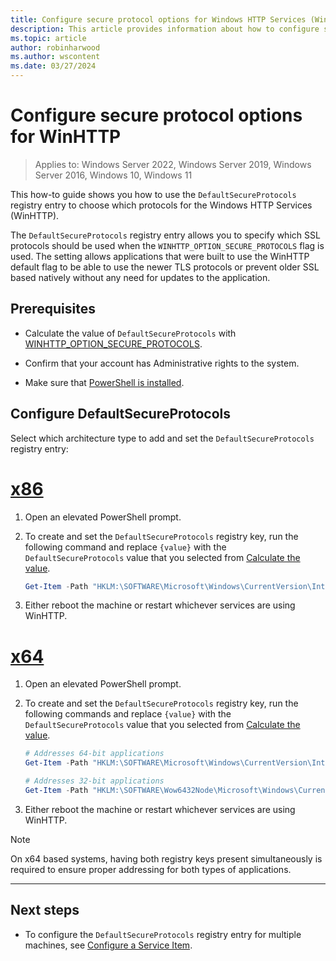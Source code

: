 ```yaml
---
title: Configure secure protocol options for Windows HTTP Services (WinHTTP)
description: This article provides information about how to configure secure protocol options for Windows HTTP Services (WinHTTP).
ms.topic: article
author: robinharwood
ms.author: wscontent
ms.date: 03/27/2024
---
```

# Configure secure protocol options for WinHTTP

>Applies to: Windows Server 2022, Windows Server 2019, Windows Server 2016, Windows 10, Windows 11

This how-to guide shows you how to use the `DefaultSecureProtocols` registry entry to choose which protocols for the Windows HTTP Services (WinHTTP).

The `DefaultSecureProtocols` registry entry allows you to specify which SSL protocols should be used when the `WINHTTP_OPTION_SECURE_PROTOCOLS` flag is used. The setting allows applications that were built to use the WinHTTP default flag to be able to use the newer TLS protocols or prevent older SSL based natively without any need for updates to the application.

## Prerequisites

- Calculate the value of `DefaultSecureProtocols` with [WINHTTP_OPTION_SECURE_PROTOCOLS](/windows/win32/winhttp/option-flags#winhttp_option_secure_protocols).

- Confirm that your account has Administrative rights to the system.

- Make sure that [PowerShell is installed](/powershell/scripting/install/installing-powershell-on-windows).

## Configure DefaultSecureProtocols

Select which architecture type to add and set the `DefaultSecureProtocols` registry entry:

# [x86](#tab/x86)

1. Open an elevated PowerShell prompt.

1. To create and set the `DefaultSecureProtocols` registry key, run the following command and replace `{value}` with the `DefaultSecureProtocols` value that you selected from [Calculate the value](#prerequisites).

    ```powershell
    Get-Item -Path "HKLM:\SOFTWARE\Microsoft\Windows\CurrentVersion\Internet Settings\WinHttp" | New-ItemProperty -Name "DefaultSecureProtocols" -Value "{value}"
    ```

1. Either reboot the machine or restart whichever services are using WinHTTP.

# [x64](#tab/x64)

1. Open an elevated PowerShell prompt.

1. To create and set the `DefaultSecureProtocols` registry key, run the following commands and replace `{value}` with the `DefaultSecureProtocols` value that you selected from [Calculate the value](#prerequisites).

    ```powershell
    # Addresses 64-bit applications
    Get-Item -Path "HKLM:\SOFTWARE\Microsoft\Windows\CurrentVersion\Internet Settings\WinHttp" | New-ItemProperty -Name "DefaultSecureProtocols" -Value "{value}"

    # Addresses 32-bit applications
    Get-Item -Path "HKLM:\SOFTWARE\Wow6432Node\Microsoft\Windows\CurrentVersion\Internet Settings\WinHttp" | New-ItemProperty -Name "DefaultSecureProtocols" -Value "{value}"
    ```

1. Either reboot the machine or restart whichever services are using WinHTTP.

> [!NOTE]
> On x64 based systems, having both registry keys present simultaneously is required to ensure proper addressing for both types of applications.

---

## Next steps

- To configure the `DefaultSecureProtocols` registry entry for multiple machines, see [Configure a Service Item](/previous-versions/windows/it-pro/windows-server-2008-r2-and-2008/cc732482(v=ws.10)).